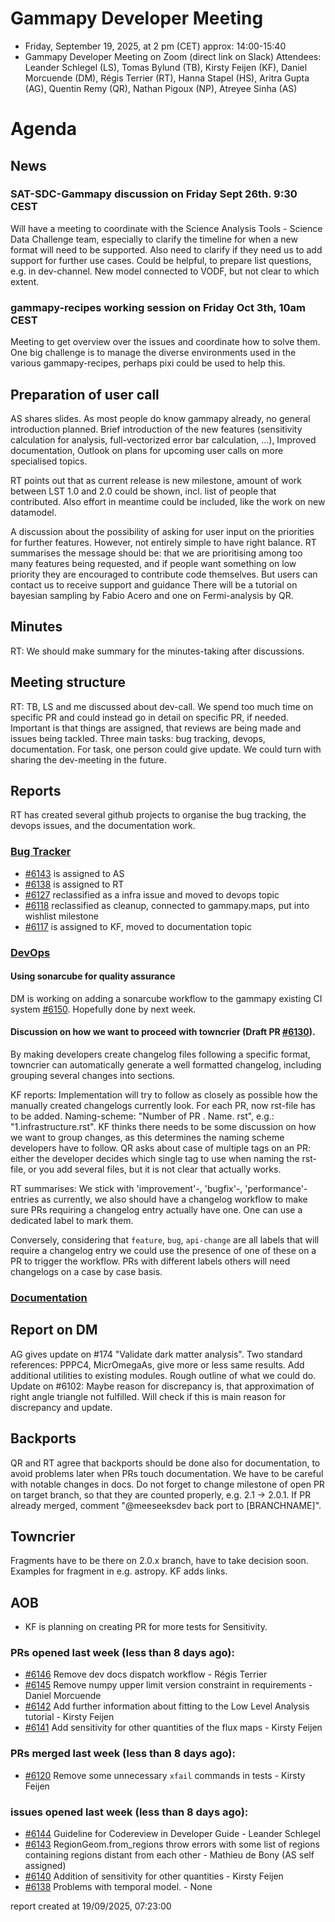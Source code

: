 # Gammapy Developer Meeting 
 * Friday, September 19, 2025, at 2 pm (CET) approx: 14:00-15:40
 * Gammapy Developer Meeting on Zoom (direct link on Slack) 
Attendees: Leander Schlegel (LS), Tomas Bylund (TB), Kirsty Feijen (KF), Daniel Morcuende (DM), Régis Terrier (RT), Hanna Stapel (HS),  Aritra Gupta (AG), Quentin Remy (QR), Nathan Pigoux (NP), Atreyee Sinha (AS)
 
# Agenda

## News
### SAT-SDC-Gammapy discussion on Friday Sept 26th. 9:30 CEST
Will have a meeting to coordinate with the Science Analysis Tools - Science Data Challenge team, especially to clarify the timeline for when a new format will need to be supported. Also need to clarify if they need us to add support for further use cases. Could be helpful, to prepare list questions, e.g. in dev-channel.
New model connected to VODF, but not clear to which extent.


### gammapy-recipes working session on Friday Oct 3th, 10am CEST
Meeting to get overview over the issues and coordinate how to solve them. One big challenge is to manage the diverse environments used in the various gammapy-recipes, perhaps pixi could be used to help this.

## Preparation of user call
AS shares slides. As most people do know gammapy already, no general introduction planned. Brief introduction of the new features (sensitivity calculation for analysis, full-vectorized error bar calculation, ...), Improved documentation, Outlook on plans for upcoming user calls on more specialised topics.

RT points out that as current release is new milestone, amount of work between LST 1.0 and 2.0 could be shown, incl. list of people that contributed. Also effort in meantime could be included, like the work on new datamodel.

A discussion about the possibility of asking for user input on the priorities for further features. However, not entirely simple to have right balance. 
RT summarises the message should be: that we are prioritising among too many features being requested, and if people want something on low priority they are encouraged to contribute code themselves. But users can contact us to receive support and guidance
There will be a tutorial on bayesian sampling by Fabio Acero and one on Fermi-analysis by QR.

## Minutes
RT: We should make summary for the minutes-taking after discussions.

## Meeting structure
RT: TB, LS and me discussed about dev-call. We spend too much time on specific PR and could instead go in detail on specific PR, if needed. Important is that things are assigned, that reviews are being made and issues being tackled. Three main tasks: bug tracking, devops, documentation. For task, one person could give update. We could turn with sharing the dev-meeting in the future.

## Reports
RT has created several github projects to organise the bug tracking, the devops issues, and the documentation work.

### [Bug Tracker](https://github.com/orgs/gammapy/projects/36/views/1)

* [#6143](https://github.com/gammapy/gammapy/issues/6143) is assigned to AS
* [#6138](https://github.com/gammapy/gammapy/issues/6138) is assigned to RT
* [#6127](https://github.com/gammapy/gammapy/issues/6127) reclassified as a infra issue and moved to devops topic
* [#6118](https://github.com/gammapy/gammapy/issues/6118) reclassified as cleanup, connected to gammapy.maps, put into wishlist milestone
* [#6117](https://github.com/gammapy/gammapy/issues/6117) is assigned to KF, moved to documentation topic

### [DevOps](https://github.com/orgs/gammapy/projects/31)
#### Using sonarcube for quality assurance
DM is working on adding a sonarcube workflow to the gammapy existing CI system [#6150](https://github.com/gammapy/gammapy/pull/6150). Hopefully done by next week.

#### Discussion on how we want to proceed with towncrier (Draft PR [#6130](https://github.com/gammapy/gammapy/pull/6130)). 
By making developers create changelog files following a specific format, towncrier can automatically generate a well formatted changelog, including grouping several changes into sections. 

KF reports: Implementation will try to follow as closely as possible how the manually created changelogs currently look. For each PR, now rst-file has to be added. Naming-scheme: "Number of PR . Name. rst", e.g.: "1.infrastructure.rst".
KF thinks there needs to be some discussion on how we want to group changes, as this determines the naming scheme developers have to follow.
QR asks about case of multiple tags on an PR: either the developer decides which single tag to use when naming the rst-file, or you add several files, but it is not clear that actually works.

RT summarises: We stick with 'improvement'-, 'bugfix'-, 'performance'- entries as currently, we also should have a changelog workflow to make sure PRs requiring a changelog entry actually have one. One can use a dedicated label to mark them.

Conversely, considering that `feature`, `bug`, `api-change` are all labels that will require a changelog entry we could use the presence of one of these on a PR to trigger the workflow. PRs with different labels  others will need changelogs on a case by case basis.

### [Documentation](https://github.com/orgs/gammapy/projects/27/views/2)

## Report on DM
AG gives update on #174 "Validate dark matter analysis". Two standard references: PPPC4, MicrOmegaAs, give more or less same results. Add additional utilities to existing modules. Rough outline of what we could do.
Update on #6102: Maybe reason for discrepancy is, that approximation of right angle triangle not fulfilled. Will check if this is main reason for discrepancy and update.

## Backports 
QR and RT agree that backports should be done also for documentation, to avoid problems later when PRs touch documentation. We have to be careful with notable changes in docs. Do not forget to change milestone of open PR on target branch, so that they are counted properly, e.g. 2.1 -> 2.0.1. If PR already merged, comment "@meeseeksdev back port to [BRANCHNAME]". 

## Towncrier
Fragments have to be there on 2.0.x branch, have to take decision soon. Examples for fragment in e.g. astropy. KF adds links.

## AOB
- KF is planning on creating PR for more tests for Sensitivity.

### PRs opened last week (less than 8 days ago): 
* [#6146](https://github.com/gammapy/gammapy/pull/6146) Remove dev docs dispatch workflow - Régis Terrier
* [#6145](https://github.com/gammapy/gammapy/pull/6145) Remove numpy upper limit version constraint in requirements - Daniel Morcuende
* [#6142](https://github.com/gammapy/gammapy/pull/6142) Add further information about fitting to the Low Level Analysis tutorial - Kirsty Feijen
* [#6141](https://github.com/gammapy/gammapy/pull/6141) Add sensitivity for other quantities of the flux maps - Kirsty Feijen

### PRs merged last week (less than 8 days ago): 
* [#6120](https://github.com/gammapy/gammapy/pull/6120) Remove some unnecessary `xfail` commands in tests - Kirsty Feijen

### issues opened last week (less than 8 days ago): 
* [#6144](https://github.com/gammapy/gammapy/issues/6144) Guideline for Codereview in Developer Guide - Leander Schlegel
* [#6143](https://github.com/gammapy/gammapy/issues/6143) RegionGeom.from_regions throw errors with some list of regions containing regions distant from each other - Mathieu de Bony (AS self assigned)
* [#6140](https://github.com/gammapy/gammapy/issues/6140) Addition of sensitivity for other quantities - Kirsty Feijen
* [#6138](https://github.com/gammapy/gammapy/issues/6138) Problems with temporal model. - None

 report created at 19/09/2025, 07:23:00
